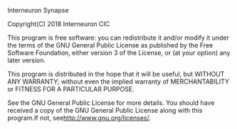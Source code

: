 Interneuron Synapse

Copyright(C) 2018  Interneuron CIC

This program is free software: you can redistribute it and/or modify
it under the terms of the GNU General Public License as published by
the Free Software Foundation, either version 3 of the License, or
(at your option) any later version.

This program is distributed in the hope that it will be useful,
but WITHOUT ANY WARRANTY; without even the implied warranty of
MERCHANTABILITY or FITNESS FOR A PARTICULAR PURPOSE.

See the
GNU General Public License for more details.
You should have received a copy of the GNU General Public License
along with this program.If not, see<http://www.gnu.org/licenses/>.